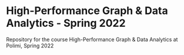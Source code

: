 # High-Performance Graph & Data Analytics - Spring 2022
Repository for the course High-Performance Graph & Data Analytics at Polimi, Spring 2022
